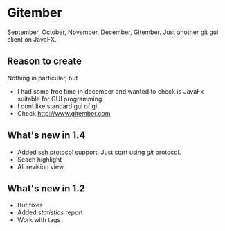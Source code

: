 # Gitember

September, October, November, December, Gitember. Just another git gui client on JavaFX. 

## Reason to create 

Nothing in particular, but 
 * I had some free time in december and wanted to check is JavaFx suitable for GUI programming
 * I dont like standard gui of gi
 * Check http://www.gitember.com
 
## What's new in 1.4
 * Added ssh protocol support. Just start using *git* protocol.
 * Seach highlight
 * All revision view

## What's new in 1.2
 * Buf fixes
 * Added *statistics* report
 * Work with tags



 



